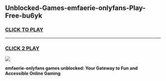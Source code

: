 
## Unblocked-Games-emfaerie-onlyfans-Play-Free-bu6yk
<h3>
<a href="https://premium76.site?title=emfaerie-onlyfans&ref=15A">CLICK TO PLAY</a></h3>
<hr>

<h3>
<a href="https://premium76.site?title=emfaerie-onlyfans&ref=15A">CLICK 2 PLAY</a>
  
</h3>

<a href="https://premium76.site?title=emfaerie-onlyfans&ref=15A"><img src="https://clearcache.store/games.png"></a>


**emfaerie-onlyfans games unblocked: Your Gateway to Fun and Accessible Online Gaming**
